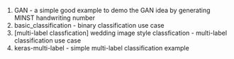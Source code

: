 1. GAN - a simple good example to demo the GAN idea by generating MINST handwriting number
2. basic_classification - binary classification use case
3. [multi-label classfication] wedding image style classfication - multi-label classification use case
4. keras-multi-label - simple multi-label classification example


